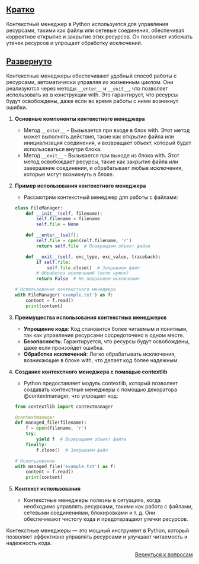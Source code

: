 ## <u>Кратко</u>

Контекстный менеджер в Python используется для управления ресурсами, такими как файлы или сетевые соединения,
обеспечивая корректное открытие и закрытие этих ресурсов. Он позволяет избежать утечек ресурсов и упрощает обработку
исключений.

## <u>Развернуто</u>

Контекстные менеджеры обеспечивают удобный способ работы с ресурсами, автоматически управляя их жизненным циклом.
Они реализуются через методы `__enter__` и `__exit__`, что позволяет использовать их в конструкции with. Это
гарантирует, что ресурсы будут освобождены, даже если во время работы с ними возникнут ошибки.

1. **Основные компоненты контекстного менеджера**
    - Метод `__enter__` - Вызывается при входе в блок with. Этот метод может выполнять действия, такие как открытие
      файла или инициализация соединения, и возвращает объект, который будет использоваться внутри блока.
    - Метод `__exit__` - Вызывается при выходе из блока with. Этот метод освобождает ресурсы, такие как закрытие файла
      или завершение соединения, и обрабатывает любые исключения, которые могут возникнуть в блоке.

2. **Пример использования контекстного менеджера**
    - Рассмотрим контекстный менеджер для работы с файлами:
    ```Python
    class FileManager:
        def __init__(self, filename):
            self.filename = filename
            self.file = None

        def __enter__(self):
            self.file = open(self.filename, 'r')
            return self.file  # Возвращаем объект файла

        def __exit__(self, exc_type, exc_value, traceback):
            if self.file:
                self.file.close()  # Закрываем файл
            # Обработка исключений (если нужно)
            return False  # Не подавляем исключения

    # Использование контекстного менеджера
    with FileManager('example.txt') as f:
        content = f.read()
        print(content)
    ```

3. **Преимущества использования контекстных менеджеров**
    - **Упрощение кода**: Код становится более читаемым и понятным, так как управление ресурсами сосредоточено в
      одном месте.
    - **Безопасность**: Гарантируется, что ресурсы будут освобождены, даже если произойдет ошибка.
    - **Обработка исключений**: Легко обрабатывать исключения, возникающие в блоке with, что делает код более надежным.

4. **Создание контекстного менеджера с помощью contextlib**
    - Python предоставляет модуль contextlib, который позволяет создавать контекстные менеджеры с помощью декоратора
      @contextmanager, что упрощает код:
    ```Python
    from contextlib import contextmanager

    @contextmanager
    def managed_file(filename):
        f = open(filename, 'r')
        try:
            yield f  # Возвращаем объект файла
        finally:
            f.close()  # Закрываем файл

    # Использование
    with managed_file('example.txt') as f:
        content = f.read()
        print(content)
    ```

5. **Контекст использования**
    - Контекстные менеджеры полезны в ситуациях, когда необходимо управлять ресурсами, такими как работа с файлами,
      сетевыми соединениями, блокировками и т. д. Они обеспечивают чистоту кода и предотвращают утечки ресурсов.

Контекстные менеджеры — это мощный инструмент в Python, который позволяет эффективно управлять ресурсами и улучшает
читаемость и надежность кода.

<div align="right">

[Вернуться к вопросам](../Вопросы.md)

</div>
